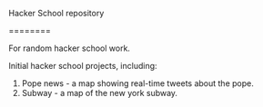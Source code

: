 Hacker School repository

========

For random hacker school work.

Initial hacker school projects, including:

1. Pope news - a map showing real-time tweets about the pope.
2. Subway - a map of the new york subway.